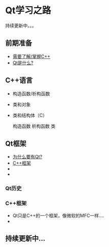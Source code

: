 # Qt学习之路
 持续更新中。。。

## 前期准备
* [需要了解/掌握C++](#C\+\+语言)
* [Qt是什么?](#Qt)


## C\+\+语言
- 构造函数/析构函数
- 类和对象
- 类和结构体（C）

  构造函数
  析构函数
  类
  

## Qt框架
- [为什么要有Qt?](#Qt历史)
- [C++框架](#C\+\+框架)
-
-

### Qt历史


### C\+\+框架

- Qt只是C++的一个框架，像微软的MFC一样....
- 

## 持续更新中...


